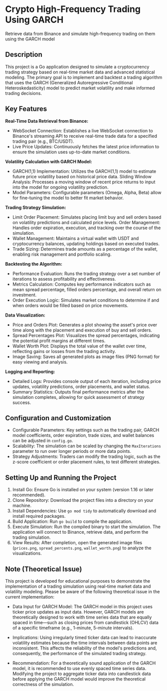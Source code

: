 # Crypto High-Frequency Trading Using GARCH
Retrieve data from Binance and simulate high-frequency trading on them using the GARCH model

## Description
This project is a Go application designed to simulate a cryptocurrency trading strategy based on real-time market data and advanced statistical modeling. The primary goal is to implement and backtest a trading algorithm that uses the GARCH (Generalized Autoregressive Conditional Heteroskedasticity) model to predict market volatility and make informed trading decisions.

## Key Features
**Real-Time Data Retrieval from Binance:**

- WebSocket Connection: Establishes a live WebSocket connection to Binance's streaming API to receive real-time trade data for a specified trading pair (e.g., BTC/USDT).
- Live Price Updates: Continuously fetches the latest price information to ensure the simulation uses up-to-date market conditions.

**Volatility Calculation with GARCH Model:**
- GARCH(1,1) Implementation: Utilizes the GARCH(1,1) model to estimate future price volatility based on historical price data.
Sliding Window Analysis: Processes a moving window of recent price returns to input into the model for ongoing volatility prediction.
- Model Parameters: Configurable parameters (Omega, Alpha, Beta) allow for fine-tuning the model to better fit market behavior.

**Trading Strategy Simulation:**
- Limit Order Placement: Simulates placing limit buy and sell orders based on volatility predictions and calculated price levels.
Order Management: Handles order expiration, execution, and tracking over the course of the simulation.
- Wallet Management: Maintains a virtual wallet with USDT and cryptocurrency balances, updating holdings based on executed trades.
- Trade Sizing: Determines trade amounts as a percentage of the wallet, enabling risk management and portfolio scaling.

**Backtesting the Algorithm:**
- Performance Evaluation: Runs the trading strategy over a set number of iterations to assess profitability and effectiveness.
- Metrics Calculation: Computes key performance indicators such as mean spread percentage, filled orders percentage, and overall return on investment.
- Order Execution Logic: Simulates market conditions to determine if and when orders would be filled based on price movements.

**Data Visualization:**
- Price and Orders Plot: Generates a plot showing the asset's price over time along with the placement and execution of buy and sell orders.
- Spread Percentages Plot: Visualizes the spread percentages, indicating the potential profit margins at different times.
- Wallet Worth Plot: Displays the total value of the wallet over time, reflecting gains or losses from the trading activity.
- Image Saving: Saves all generated plots as image files (PNG format) for easy viewing and analysis.

**Logging and Reporting:**
- Detailed Logs: Provides console output of each iteration, including price updates, volatility predictions, order placements, and wallet status.
- Summary Statistics: Outputs final performance metrics after the simulation completes, allowing for quick assessment of strategy success.

## Configuration and Customization
- Configurable Parameters: Key settings such as the trading pair, GARCH model coefficients, order expiration, trade sizes, and wallet balances can be adjusted in `config.go`.
- Scalability: The simulation can be scaled by changing the `MaxIterations` parameter to run over longer periods or more data points.
- Strategy Adjustments: Traders can modify the trading logic, such as the z-score coefficient or order placement rules, to test different strategies.

## Setting Up and Running the Project
1. Install Go: Ensure Go is installed on your system (version 1.16 or later recommended).
2. Clone Repository: Download the project files into a directory on your machine.
3. Install Dependencies: Use `go mod tidy` to automatically download and install required packages.
4. Build Application: Run `go build` to compile the application.
5. Execute Simulation: Run the compiled binary to start the simulation. The application will connect to Binance, retrieve data, and perform the trading simulation.
6. View Results: After completion, open the generated image files (`prices.png`, `spread_percents.png`, `wallet_worth.png`) to analyze the visualizations.

## Note (Theoretical Issue)

This project is developed for educational purposes to demonstrate the implementation of a trading simulation using real-time market data and volatility modeling. Please be aware of the following theoretical issue in the current implementation:

- Data Input for GARCH Model: The GARCH model in this project uses ticker price updates as input data. However, GARCH models are theoretically designed to work with time series data that are equally spaced in time—such as closing prices from candlestick (OHLCV) data of a specific timeframe (e.g., 1-minute, 5-minute intervals).

- Implications: Using irregularly timed ticker data can lead to inaccurate volatility estimates because the time intervals between data points are inconsistent. This affects the reliability of the model's predictions and, consequently, the performance of the simulated trading strategy.

- Recommendation: For a theoretically sound application of the GARCH model, it is recommended to use evenly spaced time series data. Modifying the project to aggregate ticker data into candlestick data before applying the GARCH model would improve the theoretical correctness of the simulation.

